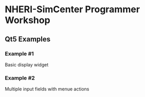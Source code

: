 # NHERI-SimCenter Programmer Workshop

## Qt5 Examples

### Example #1

Basic display widget

### Example #2

Multiple input fields with menue actions
